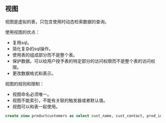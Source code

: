 ## 视图
视图是虚拟的表，只包含使用时动态检索数据的查询。

使用视图的优点：

* 复用sql。
* 简化复杂的sql操作。
* 使用表的组成部分而不是整个表。
* 保护数据。可以给用户授予表的特定部分的访问权限而不是整个表的访问权限。
* 更改数据格式和表示。

视图的规则和限制：

* 视图命名必须唯一。
* 视图不能索引，不能有关联的触发器或者默认值。
* 视图可以和表一起使用。

``` sql
create view productcustomers as select cust_name, cust_contact, prod_id from customers, orders, orderitems where customers.cust_id = orders.cust_id and orderitems.order_num = orders.order_name
```